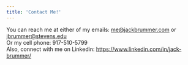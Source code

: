 ```yaml
---
title: 'Contact Me!'
---
```

You can reach me at either of my emails: me@jackbrummer.com or jbrummer@stevens.edu <br/>
Or my cell phone: 917-510-5799 <br/>
Also, connect with me on Linkedin: https://www.linkedin.com/in/jack-brummer/
